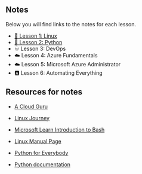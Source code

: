 ## Notes
Below you will find links to the notes for each lesson.

* [🐧 Lesson 1: Linux](1_linux.md)
* [🐍 Lesson 2: Python](2_python.md)
* ♾️ Lesson 3: DevOps
* ☁️ Lesson 4: Azure Fundamentals
* ☁️ Lesson 5: Microsoft Azure Administrator
* 🅰️ Lesson 6: Automating Everything

## Resources for notes

- [A Cloud Guru](https://acloudguru.com/)

- [Linux Journey](https://linuxjourney.com/)

- [Microsoft Learn Introduction to Bash](https://docs.microsoft.com/en-us/learn/modules/bash-introduction/)

- [Linux Manual Page](https://man7.org/index.html)

- [Python for Everybody](https://www.py4e.com/lessons)

- [Python documentation](https://docs.python.org/3/)
